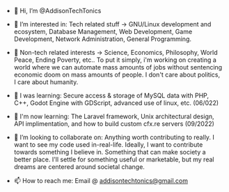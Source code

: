 - 👋 Hi, I’m @AddisonTechTonics

- 👀 I’m interested in: Tech related stuff 
->  GNU/Linux development and ecosystem, Database Management, Web Development, Game Development, Network Administration, General Programming. 
- 👀 Non-tech related interests
->  Science, Economics, Philosophy, World Peace, Ending Poverty, etc.. To put it simply, i'm working on creating a world where we can automate mass amounts of jobs without sentencing economic doom on mass amounts of people. I don't care about politics, I care about humanity.
                        
- 🌱 I was learning: Secure access & storage of MySQL data with PHP, C++, Godot Engine with GDScript, advanced use of linux, etc. (06/022)
- 🌱 I'm now learning: The Laravel framework, Unix architectural design, API implimentation, and how to build custom cfx.re servers (09/2022)

- 💞️ I’m looking to collaborate on: Anything worth contributing to really. I want to see my code used in-real-life. Ideally, I want to contribute towards something I believe in. Something that can make society a better place. I'll settle for something useful or marketable, but my real dreams are centered around societal change.

- 📫 How to reach me: Email @ addisontechtonics@gmail.com
